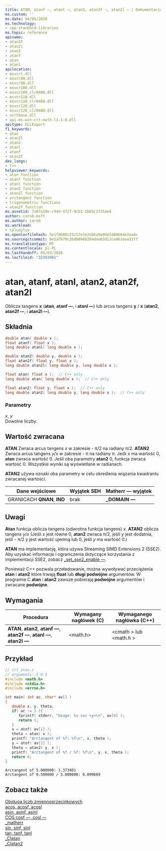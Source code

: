 ```yaml
---
title: ATAN, atanf —, atanl —, atan2, atan2f —, atan2l — | Dokumentacja firmy Microsoft
ms.custom: ''
ms.date: 04/05/2018
ms.technology:
- cpp-standard-libraries
ms.topic: reference
apiname:
- atan2f
- atan2l
- atan2
- atanf
- atan
- atanl
apilocation:
- msvcrt.dll
- msvcr80.dll
- msvcr90.dll
- msvcr100.dll
- msvcr100_clr0400.dll
- msvcr110.dll
- msvcr110_clr0400.dll
- msvcr120.dll
- msvcr120_clr0400.dll
- ucrtbase.dll
- api-ms-win-crt-math-l1-1-0.dll
apitype: DLLExport
f1_keywords:
- atan
- atan2l
- atan2
- atanl
- atanf
- atan2f
dev_langs:
- C++
helpviewer_keywords:
- atan function
- atanf function
- atanl function
- atan2 function
- atan2l function
- arctangent function
- trigonometric functions
- atan2f function
ms.assetid: 7a87a18e-c94d-4727-9cb1-1bb5c2725ae4
author: corob-msft
ms.author: corob
ms.workload:
- cplusplus
ms.openlocfilehash: 5e1f8b60c25c57e3e2eb6a9a964fd80664e3aa4c
ms.sourcegitcommit: be2a7679c2bd80968204dee03d13ca961eaa31ff
ms.translationtype: MT
ms.contentlocale: pl-PL
ms.lasthandoff: 05/03/2018
ms.locfileid: "32393901"
---
```

# <a name="atan-atanf-atanl-atan2-atan2f-atan2l"></a>atan, atanf, atanl, atan2, atan2f, atan2l

Oblicza tangens **x** (**atan**, **atanf —**, i **atanl —**) lub arcus tangens **y** / **x** (**atan2**, **atan2f —**, i **atan2l —**).

## <a name="syntax"></a>Składnia

```C
double atan( double x );
float atanf( float x );
long double atanl( long double x );

double atan2( double y, double x );
float atan2f( float y, float x );
long double atan2l( long double y, long double x );
```

```cpp
float atan( float x );  // C++ only
long double atan( long double x );  // C++ only

float atan2( float y, float x );  // C++ only
long double atan2( long double y, long double x );  // C++ only
```

### <a name="parameters"></a>Parametry

*x*, *y*<br/>
Dowolne liczby.

## <a name="return-value"></a>Wartość zwracana

**ATAN** Zwraca arcus tangens *x* w zakresie - π/2 na radiany π/2. **ATAN2** Zwraca arcus tangens *y*/*x* w zakresie - π na radiany π. Jeśli *x* ma wartość 0, **atan** zwraca wartość 0. Jeśli oba parametry **atan2** 0, funkcja zwraca wartość 0. Wszystkie wyniki są wyświetlane w radianach.

**ATAN2** używa oznaki oba parametry w celu określenia wiązania kwadrantu zwracanej wartości.

|Dane wejściowe|Wyjątek SEH|Matherr — wyjątek|
|-----------|-------------------|-----------------------|
|GRANICACH **QNAN**, **IND**|brak|**_DOMAIN —**|

## <a name="remarks"></a>Uwagi

**Atan** funkcja oblicza tangens (odwrotna funkcja tangens) *x*. **ATAN2** oblicza tangens *y*/*x* (Jeśli *x* jest równe 0, **atan2** zwraca π/2, jeśli *y* jest dodatnia, jeśli - π/2 *y* jest wartość ujemną lub 0, jeśli *y* ma wartość 0.)

**ATAN** ma implementację, która używa Streaming SIMD Extensions 2 (SSE2). Aby uzyskać informacje i ograniczenia dotyczące korzystania z implementacji SSE2, zobacz [_set_sse2_enable —](set-sse2-enable.md).

Ponieważ C++ pozwala przeładowanie, można wywoływać przeciążenia **atan** i **atan2** które trwają **float** lub **długi** **podwójne**  argumentów. W programie C **atan** i **atan2** zawsze pobierają **podwójne** argumentów i zwracane **podwójne**.

## <a name="requirements"></a>Wymagania

|Procedura|Wymagany nagłówek (C)|Wymaganego nagłówka (C++)|
|-------------|---------------------|-|
|**ATAN**, **atan2**, **atanf —**, **atan2f —**, **atanl —**, **atan2l —**|\<math.h>|\<cmath > lub \<math.h >|

## <a name="example"></a>Przykład

```C
// crt_atan.c
// arguments: 5 0.5
#include <math.h>
#include <stdio.h>
#include <errno.h>

int main( int ac, char* av[] )
{
   double x, y, theta;
   if( ac != 3 ){
      fprintf( stderr, "Usage: %s <x> <y>\n", av[0] );
      return 1;
   }
   x = atof( av[1] );
   theta = atan( x );
   printf( "Arctangent of %f: %f\n", x, theta );
   y = atof( av[2] );
   theta = atan2( y, x );
   printf( "Arctangent of %f / %f: %f\n", y, x, theta );
   return 0;
}
```

```Output
Arctangent of 5.000000: 1.373401
Arctangent of 0.500000 / 5.000000: 0.099669
```

## <a name="see-also"></a>Zobacz także

[Obsługa liczb zmiennoprzecinkowych](../../c-runtime-library/floating-point-support.md)<br/>
[acos, acosf, acosl](acos-acosf-acosl.md)<br/>
[asin, asinf, asinl](asin-asinf-asinl.md)<br/>
[COS cosf —, cosl —](cos-cosf-cosl.md)<br/>
[_matherr](matherr.md)<br/>
[sin, sinf, sinl](sin-sinf-sinl.md)<br/>
[tan, tanf, tanl](tan-tanf-tanl.md)<br/>
[_CIatan](../../c-runtime-library/ciatan.md)<br/>
[_CIatan2](../../c-runtime-library/ciatan2.md)<br/>
